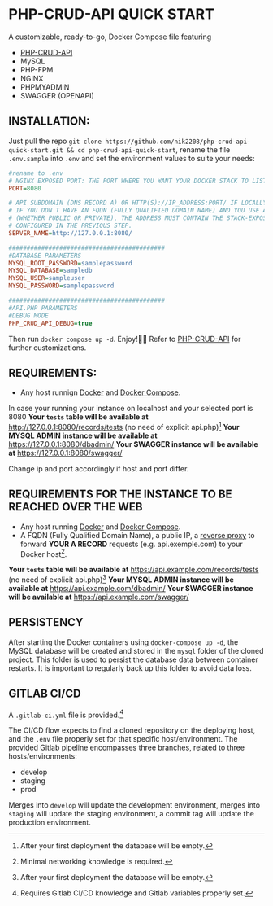 # PHP-CRUD-API QUICK START
A customizable, ready-to-go, Docker Compose file featuring
- [PHP-CRUD-API](https://github.com/mevdschee/php-crud-api)
- MySQL
- PHP-FPM
- NGINX
- PHPMYADMIN
- SWAGGER (OPENAPI)

## INSTALLATION:

Just pull the repo `git clone https://github.com/nik2208/php-crud-api-quick-start.git && cd php-crud-api-quick-start`, rename the file `.env.sample` into `.env` and set the environment values to suite your needs:

```ini
#rename to .env
# NGINX EXPOSED PORT: THE PORT WHERE YOU WANT YOUR DOCKER STACK TO LISTEN.
PORT=8080

# API SUBDOMAIN (DNS RECORD A) OR HTTP(S)://IP_ADDRESS:PORT/ IF LOCALLY DEPLOYED
# IF YOU DON'T HAVE AN FQDN (FULLY QUALIFIED DOMAIN NAME) AND YOU USE AN IP ADDRESS
# (WHETHER PUBLIC OR PRIVATE), THE ADDRESS MUST CONTAIN THE STACK-EXPOSED PORT AS
# CONFIGURED IN THE PREVIOUS STEP.
SERVER_NAME=http://127.0.0.1:8080/

###########################################
#DATABASE PARAMETERS
MYSQL_ROOT_PASSWORD=samplepassword
MYSQL_DATABASE=sampledb
MYSQL_USER=sampleuser
MYSQL_PASSWORD=samplepassword

###########################################
#API.PHP PARAMETERS
#DEBUG MODE
PHP_CRUD_API_DEBUG=true
```

Then run `docker compose up -d`. Enjoy!🎉🚀
Refer to [PHP-CRUD-API](https://github.com/mevdschee/php-crud-api) for further customizations.

## REQUIREMENTS:
- Any host runnign [Docker](https://docs.docker.com/engine/install/) and [Docker Compose](https://docs.docker.com/compose/install/).

In case your running your instance on localhost and your selected port is 8080
**Your `tests` table will be available at**
http://127.0.0.1:8080/records/tests (no need of explicit api.php)[^1]
**Your MYSQL ADMIN instance will be available at**
https://127.0.0.1:8080/dbadmin/
**Your SWAGGER instance will be available at**
https://127.0.0.1:8080/swagger/

Change ip and port accordingly if host and port differ.

[^1]:After your first deployment the database will be empty.



## REQUIREMENTS FOR THE INSTANCE TO BE REACHED OVER THE WEB
- Any host running [Docker](https://docs.docker.com/engine/install/) and [Docker Compose](https://docs.docker.com/compose/install/).
- A FQDN (Fully Qualified Domain Name), a public IP, a [reverse proxy](https://nginxproxymanager.com/) to forward **YOUR A RECORD** requests (e.g. api.exemple.com) to your Docker host[^2].

**Your `tests` table will be available at**
https://api.example.com/records/tests (no need of explicit api.php)[^1]
**Your MYSQL ADMIN instance will be available at**
https://api.example.com/dbadmin/
**Your SWAGGER instance will be available at**
https://api.example.com/swagger/


[^2]:Minimal networking knowledge is required.

## PERSISTENCY
After starting the Docker containers using `docker-compose up -d`, the MySQL database will be created and stored in the `mysql` folder of the cloned project. This folder is used to persist the database data between container restarts. It is important to regularly back up this folder to avoid data loss.

## GITLAB CI/CD
A `.gitlab-ci.yml` file is provided.[^3]
[^3]:Requires Gitlab CI/CD knowledge and Gitlab variables properly set.

The CI/CD flow expects to find a cloned repository on the deploying host, and the `.env` file properly set for that specific host/environment.
The provided Gitlab pipeline encompasses three branches, related to three hosts/environments:
- develop
- staging
- prod

Merges into `develop` will update the development environment, merges into `staging` will update the staging environment, a commit tag will update the production environment.
